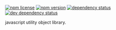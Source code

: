 [![npm license][licence-image]][licence-url]
[![npm version][npm-version-image]][npm-version-url]
[![dependency status][david-dm-image]][david-dm-url]
[![dev dependency status][david-dm-dev-image]][david-dm-dev-url]

javascript utility object library.

[licence-image]: https://img.shields.io/npm/l/qp-library.svg?style=flat-square
[npm-version-image]: http://img.shields.io/npm/v/qp-library.svg?style=flat-square
[david-dm-image]:https://david-dm.org/cjr--/qp-library.svg?style=flat-square
[david-dm-dev-image]:https://david-dm.org/cjr--/qp-library/dev-status.svg?style=flat-square

[licence-url]: https://github.com/cjr--/qp-library/blob/master/LICENSE
[npm-version-url]: https://npmjs.org/package/qp-library
[david-dm-url]:https://david-dm.org/cjr--/qp-library
[david-dm-dev-url]:https://david-dm.org/cjr--/qp-library#info=devDependencies
